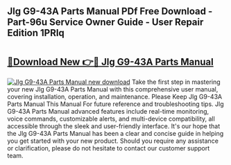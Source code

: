## Jlg G9-43A Parts Manual PDf Free Download - Part-96u Service Owner Guide - User Repair Edition 1PRIq

# <h2><a href="http://bc36224.oget.top/?id=Jlg+G9-43A+Parts+Manual">🔗Download New 👉🔴 Jlg G9-43A Parts Manual</a></h2>

[![Jlg G9-43A Parts Manual new download](https://i.imgur.com/5g1atiW.png)](http://bc36224.oget.top/?id=Jlg+G9-43A+Parts+Manual)
Take the first step in mastering your new Jlg G9-43A Parts Manual with this comprehensive user manual, covering installation, operation, and maintenance. Please Keep Jlg G9-43A Parts Manual This Manual For future reference and troubleshooting tips. Jlg G9-43A Parts Manual advanced features include real-time monitoring, voice commands, customizable alerts, and multi-device compatibility, all accessible through the sleek and user-friendly interface. It's our hope that the Jlg G9-43A Parts Manual has been a clear and concise guide in helping you get started with your new product. Should you require any assistance or clarification, please do not hesitate to contact our customer support team.
